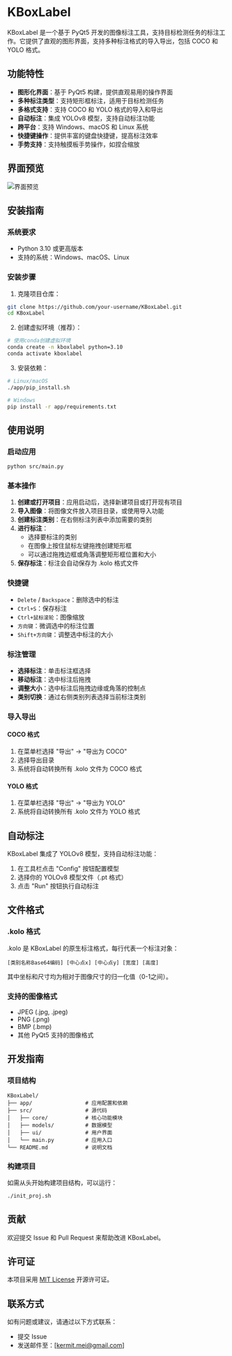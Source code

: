 # KBoxLabel

KBoxLabel 是一个基于 PyQt5 开发的图像标注工具，支持目标检测任务的标注工作。它提供了直观的图形界面，支持多种标注格式的导入导出，包括 COCO 和 YOLO 格式。

## 功能特性

- **图形化界面**：基于 PyQt5 构建，提供直观易用的操作界面
- **多种标注类型**：支持矩形框标注，适用于目标检测任务
- **多格式支持**：支持 COCO 和 YOLO 格式的导入和导出
- **自动标注**：集成 YOLOv8 模型，支持自动标注功能
- **跨平台**：支持 Windows、macOS 和 Linux 系统
- **快捷键操作**：提供丰富的键盘快捷键，提高标注效率
- **手势支持**：支持触摸板手势操作，如捏合缩放

## 界面预览

![界面预览](docs/images/interface.png)

## 安装指南

### 系统要求

- Python 3.10 或更高版本
- 支持的系统：Windows、macOS、Linux

### 安装步骤

1. 克隆项目仓库：
```bash
git clone https://github.com/your-username/KBoxLabel.git
cd KBoxLabel
```

2. 创建虚拟环境（推荐）：
```bash
# 使用conda创建虚拟环境
conda create -n kboxlabel python=3.10
conda activate kboxlabel
```

3. 安装依赖：
```bash
# Linux/macOS
./app/pip_install.sh

# Windows
pip install -r app/requirements.txt
```

## 使用说明

### 启动应用

```bash
python src/main.py
```

### 基本操作

1. **创建或打开项目**：应用启动后，选择新建项目或打开现有项目
2. **导入图像**：将图像文件放入项目目录，或使用导入功能
3. **创建标注类别**：在右侧标注列表中添加需要的类别
4. **进行标注**：
   - 选择要标注的类别
   - 在图像上按住鼠标左键拖拽创建矩形框
   - 可以通过拖拽边框或角落调整矩形框位置和大小
5. **保存标注**：标注会自动保存为 .kolo 格式文件

### 快捷键

- `Delete` / `Backspace`：删除选中的标注
- `Ctrl+S`：保存标注
- `Ctrl+鼠标滚轮`：图像缩放
- `方向键`：微调选中的标注位置
- `Shift+方向键`：调整选中标注的大小

### 标注管理

- **选择标注**：单击标注框选择
- **移动标注**：选中标注后拖拽
- **调整大小**：选中标注后拖拽边缘或角落的控制点
- **类别切换**：通过右侧类别列表选择当前标注类别

### 导入导出

#### COCO 格式

1. 在菜单栏选择 "导出" -> "导出为 COCO"
2. 选择导出目录
3. 系统将自动转换所有 .kolo 文件为 COCO 格式

#### YOLO 格式

1. 在菜单栏选择 "导出" -> "导出为 YOLO"
2. 系统将自动转换所有 .kolo 文件为 YOLO 格式

## 自动标注

KBoxLabel 集成了 YOLOv8 模型，支持自动标注功能：

1. 在工具栏点击 "Config" 按钮配置模型
2. 选择你的 YOLOv8 模型文件（.pt 格式）
3. 点击 "Run" 按钮执行自动标注

## 文件格式

### .kolo 格式

.kolo 是 KBoxLabel 的原生标注格式，每行代表一个标注对象：

```
[类别名称Base64编码] [中心点x] [中心点y] [宽度] [高度]
```

其中坐标和尺寸均为相对于图像尺寸的归一化值（0-1之间）。

### 支持的图像格式

- JPEG (.jpg, .jpeg)
- PNG (.png)
- BMP (.bmp)
- 其他 PyQt5 支持的图像格式

## 开发指南

### 项目结构

```
KBoxLabel/
├── app/                 # 应用配置和依赖
├── src/                 # 源代码
│   ├── core/            # 核心功能模块
│   ├── models/          # 数据模型
│   ├── ui/              # 用户界面
│   └── main.py          # 应用入口
└── README.md            # 说明文档
```

### 构建项目

如需从头开始构建项目结构，可以运行：

```bash
./init_proj.sh
```

## 贡献

欢迎提交 Issue 和 Pull Request 来帮助改进 KBoxLabel。

## 许可证

本项目采用 [MIT License](LICENSE) 开源许可证。

## 联系方式

如有问题或建议，请通过以下方式联系：

- 提交 Issue
- 发送邮件至：[kermit.mei@gmail.com]